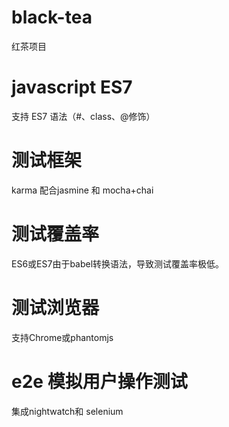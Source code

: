 # black-tea
红茶项目

# javascript ES7
支持 ES7 语法（#、class、@修饰）

# 测试框架
karma 配合jasmine 和 mocha+chai

# 测试覆盖率
ES6或ES7由于babel转换语法，导致测试覆盖率极低。

# 测试浏览器
支持Chrome或phantomjs

# e2e 模拟用户操作测试
集成nightwatch和 selenium
